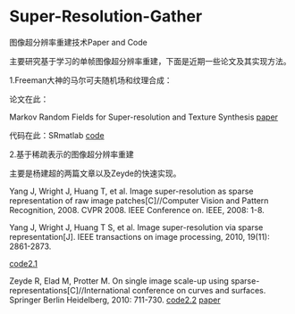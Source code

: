 # Super-Resolution-Gather
图像超分辨率重建技术Paper and Code

主要研究基于学习的单帧图像超分辨率重建，下面是近期一些论文及其实现方法。

1.Freeman大神的马尔可夫随机场和纹理合成：

论文在此：

Markov Random Fields for Super-resolution and Texture Synthesis	[paper](http://people.csail.mit.edu/celiu/pdfs/mrfchapt10.pdf)

代码在此：SRmatlab	[code](http://pan.baidu.com/s/1o8bACOi)

2.基于稀疏表示的图像超分辨率重建

主要是杨建超的两篇文章以及Zeyde的快速实现。

Yang J, Wright J, Huang T, et al. Image super-resolution as sparse representation of raw image patches[C]//Computer Vision and Pattern Recognition, 2008. CVPR 2008. IEEE Conference on. IEEE, 2008: 1-8.

Yang J, Wright J, Huang T S, et al. Image super-resolution via sparse representation[J]. IEEE transactions on image processing, 2010, 19(11): 2861-2873.

[code2.1](http://pan.baidu.com/s/1boNKdUv)

Zeyde R, Elad M, Protter M. On single image scale-up using sparse-representations[C]//International conference on curves and surfaces. Springer Berlin Heidelberg, 2010: 711-730.	[code2.2](http://pan.baidu.com/s/1o77O9Lo)  [paper](http://www.cs.technion.ac.il/~elad/publications/conferences/2010/ImageScaleUp_LNCS.pdf)